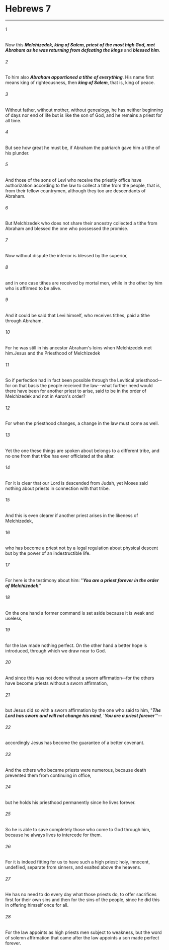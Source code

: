 # Hebrews 7
***



###### 1 
Now this **_Melchizedek, king of Salem, priest of the most high God, met Abraham as he was returning from defeating the kings_** and **_blessed him_**. 

###### 2 
To him also **_Abraham apportioned a tithe_** **_of everything_**. His name first means king of righteousness, then **_king of Salem_**, that is, king of peace. 

###### 3 
Without father, without mother, without genealogy, he has neither beginning of days nor end of life but is like the son of God, and he remains a priest for all time. 

###### 4 
But see how great he must be, if Abraham the patriarch gave him a tithe of his plunder. 

###### 5 
And those of the sons of Levi who receive the priestly office have authorization according to the law to collect a tithe from the people, that is, from their fellow countrymen, although they too are descendants of Abraham. 

###### 6 
But Melchizedek who does not share their ancestry collected a tithe from Abraham and blessed the one who possessed the promise. 

###### 7 
Now without dispute the inferior is blessed by the superior, 

###### 8 
and in one case tithes are received by mortal men, while in the other by him who is affirmed to be alive. 

###### 9 
And it could be said that Levi himself, who receives tithes, paid a tithe through Abraham. 

###### 10 
For he was still in his ancestor Abraham's loins when Melchizedek met him.Jesus and the Priesthood of Melchizedek 

###### 11 
So if perfection had in fact been possible through the Levitical priesthood--for on that basis the people received the law--what further need would there have been for another priest to arise, said to be in the order of Melchizedek and not in Aaron's order? 

###### 12 
For when the priesthood changes, a change in the law must come as well. 

###### 13 
Yet the one these things are spoken about belongs to a different tribe, and no one from that tribe has ever officiated at the altar. 

###### 14 
For it is clear that our Lord is descended from Judah, yet Moses said nothing about priests in connection with that tribe. 

###### 15 
And this is even clearer if another priest arises in the likeness of Melchizedek, 

###### 16 
who has become a priest not by a legal regulation about physical descent but by the power of an indestructible life. 

###### 17 
For here is the testimony about him: "**_You are a priest forever in the order of Melchizedek_**." 

###### 18 
On the one hand a former command is set aside because it is weak and useless, 

###### 19 
for the law made nothing perfect. On the other hand a better hope is introduced, through which we draw near to God. 

###### 20 
And since this was not done without a sworn affirmation--for the others have become priests without a sworn affirmation, 

###### 21 
but Jesus did so with a sworn affirmation by the one who said to him, "_**The Lord has sworn and will not change his mind**,_ '**_You are a priest forever_**'"-- 

###### 22 
accordingly Jesus has become the guarantee of a better covenant. 

###### 23 
And the others who became priests were numerous, because death prevented them from continuing in office, 

###### 24 
but he holds his priesthood permanently since he lives forever. 

###### 25 
So he is able to save completely those who come to God through him, because he always lives to intercede for them. 

###### 26 
For it is indeed fitting for us to have such a high priest: holy, innocent, undefiled, separate from sinners, and exalted above the heavens. 

###### 27 
He has no need to do every day what those priests do, to offer sacrifices first for their own sins and then for the sins of the people, since he did this in offering himself once for all. 

###### 28 
For the law appoints as high priests men subject to weakness, but the word of solemn affirmation that came after the law appoints a son made perfect forever.
